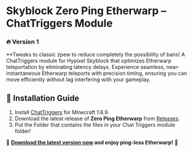 #  Skyblock Zero Ping Etherwarp – ChatTriggers Module  

### 🔥 Version 1

**Tweaks to classic zpew to reduce completely the possibility of bans! A ChatTriggers module for Hypixel Skyblock that optimizes Etherwarp teleportation by eliminating latency delays. Experience seamless, near-instantaneous Etherwarp teleports with precision timing, ensuring you can move efficiently without lag interfering with your gameplay.

## 📜 Installation Guide  
1. Install [ChatTriggers](https://www.chattriggers.com/) for Minecraft 1.8.9.  
2. Download the latest release of **Zero Ping Etherwarp** from [Releases](#).  
3. Put the Folder that contains the files in your Chat Triggers module folder!

💾 **[Download the latest version now](https://github.com/DashTertle/Zero-Ping-Etherwarp/releases/tag/skyblock) and enjoy ping-less Etherwarp!** 🚀  
